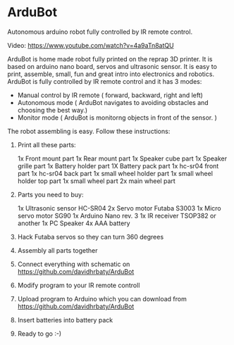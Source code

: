ArduBot
=======

Autonomous arduino robot fully controlled by IR remote control.

Video: https://www.youtube.com/watch?v=4a9aTn8atQU

ArduBot is home made robot fully printed on the reprap 3D printer. It is based on arduino nano board, servos and ultrasonic sensor. It is easy to print, assemble, small, fun and great intro into electronics and robotics.
ArduBot is fully controlled by IR remote control and it has 3 modes:
- Manual control by IR remote ( forward, backward, right and left)
- Autonomous mode ( ArduBot navigates to avoiding obstacles and choosing the best way.)
- Monitor mode ( ArduBot is monitorng objects in front of the sensor. )


The robot assembling is easy. Follow these instructions:
1) Print all these parts:

	1x Front mount part
	1x Rear mount part
	1x Speaker cube part
	1x Speaker grille part
	1x Battery holder part
	1X Battery pack part
	1x hc-sr04 front part
	1x hc-sr04 back part
	1x small wheel holder part
	1x small wheel holder top part
	1x small wheel part
	2x main wheel part

2) Parts you need to buy:

	1x Ultrasonic sensor HC-SR04
	2x Servo motor Futaba S3003
	1x Micro servo motor SG90
	1x Arduino Nano rev. 3
	1x IR receiver TSOP382 or another
	1x PC Speaker
	4x AAA battery

3) Hack Futaba servos so they can turn 360 degrees
4) Assembly all parts together
5) Connect everything with schematic on https://github.com/davidhrbaty/ArduBot
6) Modify program to your IR remote controll
7) Upload program to Arduino which you can download from https://github.com/davidhrbaty/ArduBot
8) Insert batteries into battery pack
9) Ready to go :-)


